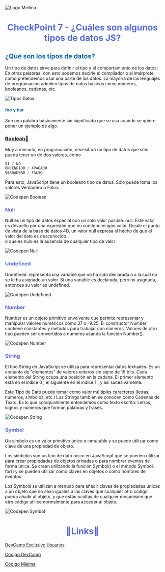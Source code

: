 ![Logo Mielma](image/Logo_Encabezado.png)

# <center><b><font color="#556CEE">CheckPoint 7 - ¿Cuáles son algunos tipos de datos JS?</font></b>

## <b><font color="#006cb5">¿Qué son los tipos de datos?</font></b>

Un tipo de datos sirve para definir el tipo y el comportamiento de los datos: En otras palabras, con esto podemos decirle al compilador o al intérprete cómo pretendemos usar una parte de los datos. La mayoría de los lenguajes de programación admiten tipos de datos básicos como números, booleanos, cadenas, etc.

![Tipos Datos](image/Tipos_Datos.png)

#### <font color="#006cb5">foo y bar</font>

Son una palabra básicamente
sin significado que se usa cuando se quiere
poner un ejemplo de algo.

### <font color="#556CEE">[Boolean🔗](https://www.w3schools.com/js/js_booleans.asp)</font>

Muy a menudo, en programación, necesitará un tipo de datos que sólo pueda tener un de dos valores, como

```js
SÍ / NO
ENCENDIDO / APAGADO
VERDADERO / FALSO
```

Para esto, JavaScript tiene un booleano tipo de datos. Sólo puede toma los valores Verdadero o Falso.

![Codepen Boolean](image/Codepen_Boolean.png)

### <font color="#556CEE">Null</font>

Null es un tipo de datos especial con un solo valor posible: null. Este valor es devuelto por una expresión que no contiene ningún valor. Desde el punto de vista de la base de datos 4D, un valor null expresa el hecho de que el valor del dato es desconocido.  
o que es nulo es la ausencia de cualquier tipo de valor

![Codepen Null](image/Codepen_Null.png)

### <font color="#556CEE">Undefined</font>

Undefined: representa una variable que no ha sido declarada o a la cual no se le ha asignado un valor. 
Si una variable es declarada, pero no asignada, entonces su valor es undefined.

![Codepen Undefined](image/Codepen_Undefined.png)

### <font color="#556CEE">Number</font>

Number es un objeto primitivo envolvente que permite representar y manipular valores numéricos cómo 37 o -9.25. El constructor Number contiene constantes y métodos para trabajar con números. Valores de otro tipo pueden ser convertidos a números usando la función Number().

![Codepen Number](image/Codepen_Number.png)

### <font color="#556CEE">String</font>

El tipo String de JavaScript se utiliza para representar datos textuales. Es un conjunto de "elementos" de valores enteros sin signo de 16 bits. Cada elemento del String ocupa una posición en la cadena. El primer elemento está en el índice 0 , el siguiente en el índice 1 , y así sucesivamente.

Este Tipo de Dato puede tomar como valor múltiples caracteres (letras, números, símbolos, etc.) Los Strings también se conocen como Cadenas de Texto. Es lo que coloquialmente entendemos como texto escrito: Letras, signos y números que forman palabras y frases.

![Codepen String](image/Codepen_String.png)

### <font color="#556CEE">Symbol</font>

Un símbolo es un valor primitivo único e inmutable y se puede utilizar como clave de una propiedad de objeto.

Los símbolos son un tipo de dato único en JavaScript que se pueden utilizar para crear propiedades de objetos privadas o para nombrar eventos de forma única. Se crean utilizando la función Symbol() o el método Symbol. for() y se pueden utilizar como claves en objetos o como nombres de eventos.

Los Symbols se utilizan a menudo para añadir claves de propiedades únicas a un objeto que no sean iguales a las claves que cualquier otro código pueda añadir al objeto, y que están ocultas de cualquier mecanismo que otro código utilice normalmente para acceder al objeto.

![Codepen Symbol](image/Codepen_Symbol.png)



# <center><b><font color="#556CEE">🔗Links🔗</font></b>


[DevCamp Exclusivo Usuarios](https://basque.devcamp.com/pt-full-stack-development-javascript-python-react/guide/comprehensive-list-javascript-data-types)  

[Código DevCamp](https://github.com/rails-camp/javascript-programming/blob/master/section_b_09_data_types.js)

[Código Mielma](https://codepen.io/ElizabethMaranon/pen/rNgyYZZ)
